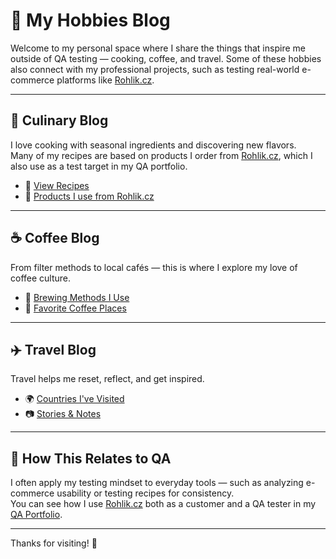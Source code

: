 # 🌿 My Hobbies Blog

Welcome to my personal space where I share the things that inspire me outside of QA testing — cooking, coffee, and travel. Some of these hobbies also connect with my professional projects, such as testing real-world e-commerce platforms like [Rohlik.cz](https://www.rohlik.cz).

---

## 🍲 Culinary Blog

I love cooking with seasonal ingredients and discovering new flavors.  
Many of my recipes are based on products I order from [Rohlik.cz](https://www.rohlik.cz), which I also use as a test target in my QA portfolio.

- 🥘 [View Recipes](culinary-blog/recipes.md)  
- 🛒 [Products I use from Rohlik.cz](culinary-blog/rohlik-products.md)

---

## ☕ Coffee Blog

From filter methods to local cafés — this is where I explore my love of coffee culture.

- 📌 [Brewing Methods I Use](coffee-blog/brewing-methods.md)  
- 📍 [Favorite Coffee Places](coffee-blog/favorite-cafes.md)

---

## ✈️ Travel Blog

Travel helps me reset, reflect, and get inspired.

- 🌍 [Countries I've Visited](travel-blog/countries.md)  
- 📷 [Stories & Notes](travel-blog/photo-notes.md)

---

## 🧪 How This Relates to QA

I often apply my testing mindset to everyday tools — such as analyzing e-commerce usability or testing recipes for consistency.  
You can see how I use [Rohlik.cz](https://www.rohlik.cz/en-CZ) both as a customer and a QA tester in my [QA Portfolio](https://github.com/YOUR-USERNAME/your-qa-portfolio).

---

Thanks for visiting! 💛
